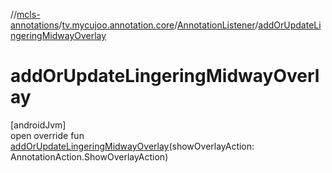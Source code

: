 //[mcls-annotations](../../../index.md)/[tv.mycujoo.annotation.core](../index.md)/[AnnotationListener](index.md)/[addOrUpdateLingeringMidwayOverlay](add-or-update-lingering-midway-overlay.md)

# addOrUpdateLingeringMidwayOverlay

[androidJvm]\
open override fun [addOrUpdateLingeringMidwayOverlay](add-or-update-lingering-midway-overlay.md)(showOverlayAction: AnnotationAction.ShowOverlayAction)
